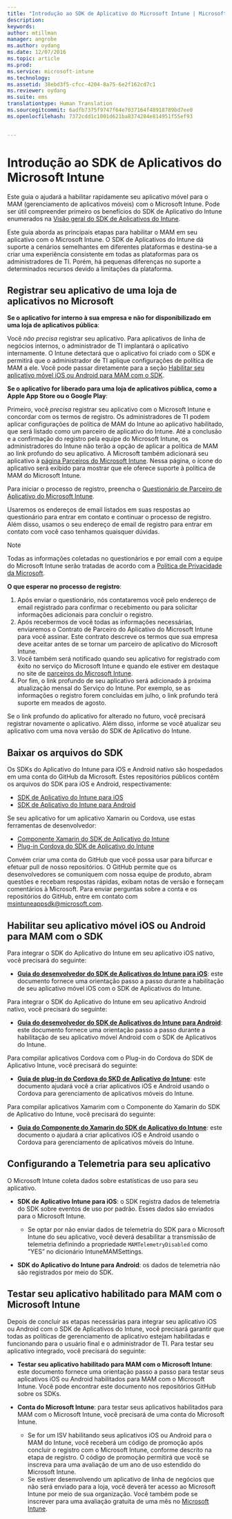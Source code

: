```yaml
---
title: "Introdução ao SDK de Aplicativo do Microsoft Intune | Microsoft Docs"
description: 
keywords: 
author: mtillman
manager: angrobe
ms.author: oydang
ms.date: 12/07/2016
ms.topic: article
ms.prod: 
ms.service: microsoft-intune
ms.technology: 
ms.assetid: 38ebd3f5-cfcc-4204-8a75-6e2f162cd7c1
ms.reviewer: oydang
ms.suite: ems
translationtype: Human Translation
ms.sourcegitcommit: 6adfb7375f9747f64e7037164f48918789bd7ee0
ms.openlocfilehash: 7372cdd1c1001d621ba8374284e814951f55ef93


---
```


# <a name="get-started-with-the-microsoft-intune-app-sdk"></a>Introdução ao SDK de Aplicativos do Microsoft Intune

Este guia o ajudará a habilitar rapidamente seu aplicativo móvel para o MAM (gerenciamento de aplicativos móveis) com o Microsoft Intune. Pode ser útil compreender primeiro os benefícios do SDK de Aplicativo do Intune enumerados na [Visão geral do SDK de Aplicativos do Intune](intune-app-sdk.md).

Este guia aborda as principais etapas para habilitar o MAM em seu aplicativo com o Microsoft Intune. O SDK de Aplicativos do Intune dá suporte a cenários semelhantes em diferentes plataformas e destina-se a criar uma experiência consistente em todas as plataformas para os administradores de TI. Porém, há pequenas diferenças no suporte a determinados recursos devido a limitações da plataforma.

## <a name="register-your-store-app-with-microsoft"></a>Registrar seu aplicativo de uma loja de aplicativos no Microsoft

**Se o aplicativo for interno à sua empresa e não for disponibilizado em uma loja de aplicativos pública**:

Você *não precisa* registrar seu aplicativo. Para aplicativos de linha de negócios internos, o administrador de TI implantará o aplicativo internamente. O Intune detectará que o aplicativo foi criado com o SDK e permitirá que o administrador de TI aplique configurações de política de MAM a ele. Você pode passar diretamente para a seção [Habilitar seu aplicativo móvel iOS ou Android para MAM com o SDK](#enable-your-ios-or-android-mobile-app-for-mam-with-the-sdk).

**Se o aplicativo for liberado para uma loja de aplicativos pública, como a Apple App Store ou o Google Play**:

Primeiro, você *precisa* registrar seu aplicativo com o Microsoft Intune e concordar com os termos de registro. Os administradores de TI podem aplicar configurações de política de MAM do Intune ao aplicativo habilitado, que será listado como um parceiro de aplicativo do Intune. Até a conclusão e a confirmação do registro pela equipe do Microsoft Intune, os administradores do Intune não terão a opção de aplicar a política de MAM ao link profundo do seu aplicativo. A Microsoft também adicionará seu aplicativo à [página Parceiros do Microsoft Intune](https://www.microsoft.com/en-us/cloud-platform/microsoft-intune-apps). Nessa página, o ícone do aplicativo será exibido para mostrar que ele oferece suporte à política de MAM do Microsoft Intune.

Para iniciar o processo de registro, preencha o [Questionário de Parceiro de Aplicativo do Microsoft Intune](https://forms.office.com/Pages/ResponsePage.aspx?id=v4j5cvGGr0GRqy180BHbR6oOVGFZ3pxJmwSN1N_eXwJUQUc5Mkw2UVU0VzI5WkhQOEYyMENWNDBWRS4u).

Usaremos os endereços de email listados em suas respostas ao questionário para entrar em contato e continuar o processo de registro. Além disso, usamos o seu endereço de email de registro para entrar em contato com você caso tenhamos quaisquer dúvidas.

> [!NOTE]
> Todas as informações coletadas no questionários e por email com a equipe do Microsoft Intune serão tratadas de acordo com a [Política de Privacidade da Microsoft](https://www.microsoft.com/en-us/privacystatement/default.aspx).

**O que esperar no processo de registro**:

1. Após enviar o questionário, nós contataremos você pelo endereço de email registrado para confirmar o recebimento ou para solicitar informações adicionais para concluir o registro.
2. Após recebermos de você todas as informações necessárias, enviaremos o Contrato de Parceiro do Aplicativo do Microsoft Intune para você assinar. Este contrato descreve os termos que sua empresa deve aceitar antes de se tornar um parceiro de aplicativo do Microsoft Intune.
3. Você também será notificado quando seu aplicativo for registrado com êxito no serviço do Microsoft Intune e quando ele estiver em destaque no site de [parceiros do Microsoft Intune](https://www.microsoft.com/en-us/cloud-platform/microsoft-intune-apps).
4. Por fim, o link profundo de seu aplicativo será adicionado à próxima atualização mensal do Serviço do Intune. Por exemplo, se as informações o registro forem concluídas em julho, o link profundo terá suporte em meados de agosto.

Se o link profundo do aplicativo for alterado no futuro, você precisará registrar novamente o aplicativo. Além disso, informe se você atualizar seu aplicativo com uma nova versão do SDK de Aplicativo do Intune.



## <a name="download-the-sdk-files"></a>Baixar os arquivos do SDK

Os SDKs do Aplicativo do Intune para iOS e Android nativo são hospedados em uma conta do GitHub da Microsoft. Estes repositórios públicos contêm os arquivos do SDK para iOS e Android, respectivamente:

* [SDK de Aplicativo do Intune para iOS](https://github.com/msintuneappsdk/ms-intune-app-sdk-ios)
* [SDK de Aplicativo do Intune para Android](https://github.com/msintuneappsdk/ms-intune-app-sdk-android)

Se seu aplicativo for um aplicativo Xamarin ou Cordova, use estas ferramentas de desenvolvedor:

* [Componente Xamarin do SDK de Aplicativo do Intune](https://github.com/msintuneappsdk/intune-app-sdk-xamarin)
* [Plug-in Cordova do SDK de Aplicativo do Intune](https://github.com/msintuneappsdk/cordova-plugin-ms-intune-mam)

Convém criar uma conta do GitHub que você possa usar para bifurcar e efetuar pull de nosso repositórios. O GitHub permite que os desenvolvedores se comuniquem com nossa equipe de produto, abram questões e recebam respostas rápidas, exibam notas de versão e forneçam comentários à Microsoft. Para enviar perguntas sobre a conta e os repositórios do GitHub, entre em contato com msintuneappsdk@microsoft.com.





## <a name="enable-your-ios-or-android-mobile-app-for-mam-with-the-sdk"></a>Habilitar seu aplicativo móvel iOS ou Android para MAM com o SDK

Para integrar o SDK do Aplicativo do Intune em seu aplicativo iOS nativo, você precisará do seguinte:

* **[Guia do desenvolvedor do SDK de Aplicativos do Intune para iOS](intune-app-sdk-ios.md)**: este documento fornece uma orientação passo a passo durante a habilitação de seu aplicativo móvel iOS com o SDK de Aplicativos do Intune.


Para integrar o SDK do Aplicativo do Intune em seu aplicativo Android nativo, você precisará do seguinte:

* **[Guia do desenvolvedor do SDK de Aplicativos do Intune para Android](intune-app-sdk-android.md)**: este documento fornece uma orientação passo a passo durante a habilitação de seu aplicativo móvel Android com o SDK de Aplicativos do Intune.

Para compilar aplicativos Cordova com o Plug-in do Cordova do SDK de Aplicativo Intune, você precisará do seguinte:

* **[Guia de plug-in do Cordova do SKD de Aplicativo do Intune](intune-app-sdk-cordova.md)**: este documento ajudará você a criar aplicativos iOS e Android usando o Cordova para gerenciamento de aplicativos móveis do Intune.

Para compilar aplicativos Xamarim com o Componente do Xamarin do SDK de Aplicativo do Intune, você precisará do seguinte:

* **[Guia do Componente do Xamarin do SDK de Aplicativo do Intune](intune-app-sdk-xamarin.md)**: este documento o ajudará a criar aplicativos iOS e Android usando o Cordova para gerenciamento de aplicativos móveis do Intune.




## <a name="configure-telemetry-for-your-app"></a>Configurando a Telemetria para seu aplicativo

O Microsoft Intune coleta dados sobre estatísticas de uso para seu aplicativo.

* **SDK de Aplicativo Intune para iOS**: o SDK registra dados de telemetria do SDK sobre eventos de uso por padrão. Esses dados são enviados para o Microsoft Intune.

    * Se optar por não enviar dados de telemetria do SDK para o Microsoft Intune do seu aplicativo, você deverá desabilitar a transmissão de telemetria definindo a propriedade `MAMTelemetryDisabled` como ”YES” no dicionário IntuneMAMSettings.

* **SDK do Aplicativo do Intune para Android**: os dados de telemetria não são registrados por meio do SDK.

## <a name="test-your-mam-enabled-app-with-microsoft-intune"></a>Testar seu aplicativo habilitado para MAM com o Microsoft Intune

Depois de concluir as etapas necessárias para integrar seu aplicativo iOS ou Android com o SDK de Aplicativos do Intune, você precisará garantir que todas as políticas de gerenciamento de aplicativo estejam habilitadas e funcionando para o usuário final e o administrador de TI. Para testar seu aplicativo integrado, você precisará do seguinte:

<!--TODO-->

* **Testar seu aplicativo habilitado para MAM com o Microsoft Intune**: este documento fornece uma orientação passo a passo para testar seus aplicativos iOS ou Android habilitados para MAM com o Microsoft Intune. Você pode encontrar este documento nos repositórios GitHub sobre os SDKs.

* **Conta do Microsoft Intune**: para testar seus aplicativos habilitados para MAM com o Microsoft Intune, você precisará de uma conta do Microsoft Intune.
    * Se for um ISV habilitando seus aplicativos iOS ou Android para o MAM do Intune, você receberá um código de promoção após concluir o registro com o Microsoft Intune, conforme descrito na etapa de registro. O código de promoção permitirá que você se inscreva para uma avaliação de um ano de uso estendido do Microsoft Intune.
    * Se estiver desenvolvendo um aplicativo de linha de negócios que não será enviado para a loja, você deverá ter acesso ao Microsoft Intune por meio de sua organização. Você também pode se inscrever para uma avaliação gratuita de uma mês no [Microsoft Intune](https://portal.office.com/Signup/Signup.aspx?OfferId=40BE278A-DFD1-470a-9EF7-9F2596EA7FF9&dl=INTUNE_A&ali=1#0).



<!--HONumber=Dec16_HO2-->


